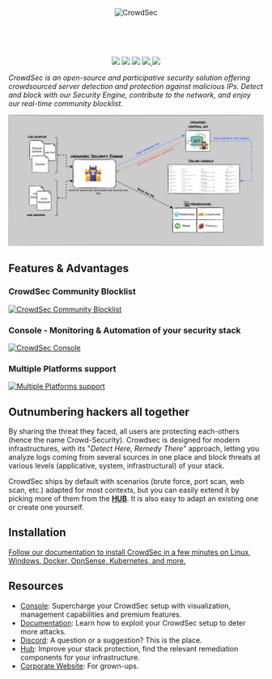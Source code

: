 
<p align="center">
<img src="https://github.com/crowdsecurity/crowdsec-docs/blob/main/crowdsec-docs/static/img/crowdsec_logo.png" alt="CrowdSec" title="CrowdSec" width="400" height="260"/>
</p>
</br>
</br>
</br>
<p align="center">
<img src="https://github.com/crowdsecurity/crowdsec/actions/workflows/go-tests.yml/badge.svg">
<img src="https://github.com/crowdsecurity/crowdsec/actions/workflows/bats.yml/badge.svg">
<img src="https://img.shields.io/github/license/crowdsecurity/crowdsec">
<a href="https://discord.com/invite/crowdsec">
  <img src="https://img.shields.io/discord/921520481163673640?label=Discord&logo=discord">
</a>
<img src="https://img.shields.io/twitter/follow/Crowd_Security?style=social">
</p>

_CrowdSec is an open-source and participative security solution offering crowdsourced server detection and protection against malicious IPs. Detect and block with our Security Engine, contribute to the network, and enjoy our real-time community blocklist._

<p align="center">
<img src="https://github.com/crowdsecurity/crowdsec-docs/blob/main/crowdsec-docs/static/img/simplified_SE_overview.svg" alt="CrowdSec schema" title="CrowdSec Schema"/>
</p>

## Features & Advantages

### CrowdSec Community Blocklist

[![CrowdSec Community Blocklist](https://doc.crowdsec.net/assets/images/data_insights-77961ce8a87efef069bb40bb584944dc.png)](https://doc.crowdsec.net/docs/next/central_api/community_blocklist)

### Console - Monitoring & Automation of your security stack

[![CrowdSec Console](https://doc.crowdsec.net/assets/images/visualizer-summary-c8087e2eaef65d110bad6a7f274cf953.png)](https://doc.crowdsec.net/u/console/intro)

### Multiple Platforms support

[![Multiple Platforms support](https://doc.crowdsec.net/assets/images/visualizer-summary-c8087e2eaef65d110bad6a7f274cf953.png)](https://doc.crowdsec.net/)


## Outnumbering hackers all together

By sharing the threat they faced, all users are protecting each-others (hence the name Crowd-Security). Crowdsec is designed for modern infrastructures, with its "*Detect Here, Remedy There*" approach, letting you analyze logs coming from several sources in one place and block threats at various levels (applicative, system, infrastructural) of your stack.

CrowdSec ships by default with scenarios (brute force, port scan, web scan, etc.) adapted for most contexts, but you can easily extend it by picking more of them from the **[HUB](https://hub.crowdsec.net)**. It is also easy to adapt an existing one or create one yourself.

## Installation

<!-- make this an image with link ?-->

[Follow our documentation to install CrowdSec in a few minutes on Linux, Windows, Docker, OpnSense, Kubernetes, and more.](https://doc.crowdsec.net/)


## Resources

 - [Console](https://app.crowdsec.net): Supercharge your CrowdSec setup with visualization, management capabilities and premium features.
 - [Documentation](https://doc.crowdsec.net): Learn how to exploit your CrowdSec setup to deter more attacks.
 - [Discord](https://discord.gg/crowdsec): A question or a suggestion? This is the place.
 - [Hub](https://hub.crowdsec.net): Improve your stack protection, find the relevant remediation components for your infrastructure.
 - [Corporate Website](https://crowdsec.net): For grown-ups.
